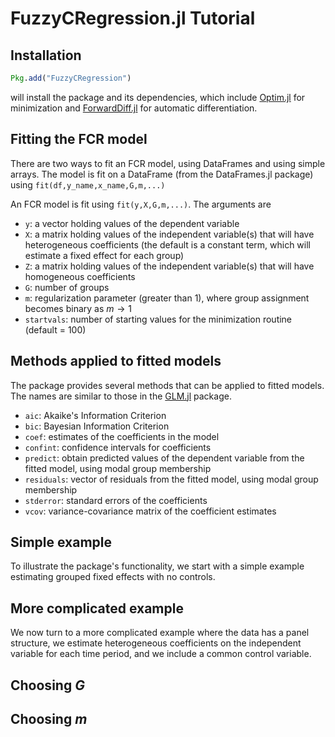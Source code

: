 # FuzzyCRegression.jl Tutorial

## Installation

```julia
Pkg.add("FuzzyCRegression")
```

will install the package and its dependencies, which include [Optim.jl](https://julianlsolvers.github.io/Optim.jl/stable/) for minimization and [ForwardDiff.jl](https://juliadiff.org/ForwardDiff.jl/stable/) for automatic differentiation.

## Fitting the FCR model
There are two ways to fit an FCR model, using DataFrames and using simple arrays. The model is fit on a DataFrame (from the DataFrames.jl package) using `fit(df,y_name,x_name,G,m,...)`

An FCR model is fit using `fit(y,X,G,m,...)`. The arguments are
  - `y`: a vector holding values of the dependent variable
  - `X`: a matrix holding values of the independent variable(s) that will have heterogeneous coefficients (the default is a constant term, which will estimate a fixed effect for each group)
  - `Z`: a matrix holding values of the independent variable(s) that will have homogeneous coefficients
  - `G`: number of groups
  - `m`: regularization parameter (greater than 1), where group assignment becomes binary as $m \rightarrow 1$
  - `startvals`: number of starting values for the minimization routine (default = 100)

 
 ## Methods applied to fitted models
 
 The package provides several methods that can be applied to fitted models. The names are similar to those in the [GLM.jl](https://juliastats.org/GLM.jl/stable/) package.
 
- `aic`: Akaike's Information Criterion
- `bic`: Bayesian Information Criterion
- `coef`: estimates of the coefficients in the model
- `confint`: confidence intervals for coefficients
- `predict`: obtain predicted values of the dependent variable from the fitted model, using modal group membership
- `residuals`: vector of residuals from the fitted model, using modal group membership
- `stderror`: standard errors of the coefficients
- `vcov`: variance-covariance matrix of the coefficient estimates

## Simple example 

To illustrate the package's functionality, we start with a simple example estimating grouped fixed effects with no controls. 

## More complicated example

We now turn to a more complicated example where the data has a panel structure, we estimate heterogeneous coefficients on the independent variable for each time period, and we include a common control variable. 

## Choosing $G$

## Choosing $m$ 
 
